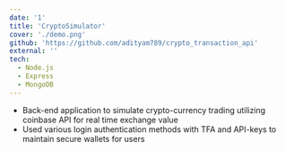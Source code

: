 ```yaml
---
date: '1'
title: 'CryptoSimulator'
cover: './demo.png'
github: 'https://github.com/adityam789/crypto_transaction_api'
external: ''
tech:
  - Node.js
  - Express
  - MongoDB
---
```


- Back-end application to simulate crypto-currency trading utilizing coinbase API for real time exchange value
- Used various login authentication methods with TFA and API-keys to maintain secure wallets for users
